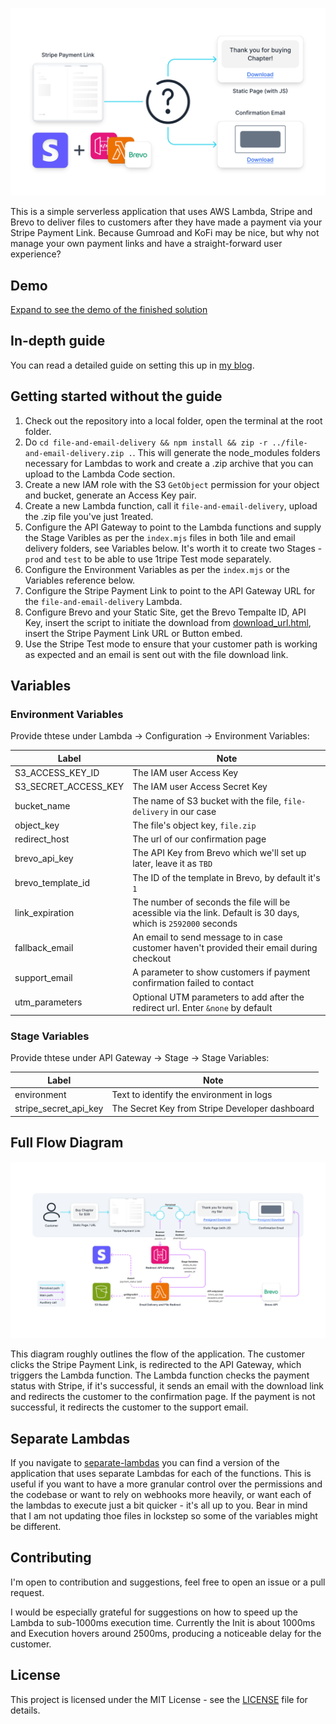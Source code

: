 ![Cover Image](assets/cover.svg)

This is a simple serverless application that uses AWS Lambda, Stripe and Brevo to deliver files to customers after they have made a payment via your Stripe Payment Link. Because Gumroad and KoFi may be nice, but why not manage your own payment links and have a straight-forward user experience?

## Demo

[Expand to see the demo of the finished solution](https://github.com/MNeverOff/stripe-link-file-delivery/assets/3989091/4ae214e3-33a3-461c-89b5-65b08a02b562)

## In-depth guide

You can read a detailed guide on setting this up in [my blog](https://neveroff.dev/blog/stripe-payment-link-file-download-with-email/).

## Getting started without the guide

1. Check out the repository into a local folder, open the terminal at the root folder.
2. Do `cd file-and-email-delivery && npm install && zip -r ../file-and-email-delivery.zip .`. This will generate the node_modules folders necessary for Lambdas to work and create a .zip archive that you can upload to the Lambda Code section.
3. Create a new IAM role with the S3 `GetObject` permission for your object and bucket, generate an Access Key pair.
4. Create a new Lambda function, call it `file-and-email-delivery`, upload the .zip file you've just 1reated.
5. Configure the API Gateway to point to the Lambda functions and supply the Stage Varibles as per the `index.mjs` files in both 1ile and email delivery folders, see Variables below. It's worth it to create two Stages - `prod` and `test` to be able to use 1tripe Test mode separately.
6. Configure the Environment Variables as per the `index.mjs` or the Variables reference below.
7. Configure the Stripe Payment Link to point to the API Gateway URL for the `file-and-email-delivery` Lambda.
8. Configure Brevo and your Static Site, get the Brevo Tempalte ID, API Key, insert the script to initiate the download from [download_url.html](/download_url.html), insert the Stripe Payment Link URL or Button embed.
9. Use the Stripe Test mode to ensure that your customer path is working as expected and an email is sent out with the file download link.

## Variables

### Environment Variables

Provide thtese under Lambda -> Configuration -> Environment Variables:

| Label | Note |
| -------- | --- |
| S3_ACCESS_KEY_ID | The IAM user Access Key |
| S3_SECRET_ACCESS_KEY | The IAM user Access Secret Key |
| bucket_name | The name of S3 bucket with the file, `file-delivery` in our case |
| object_key | The file's object key, `file.zip` |
| redirect_host | The url of our confirmation page |
| brevo_api_key | The API Key from Brevo which we'll set up later, leave it as `TBD` |
| brevo_template_id | The ID of the template in Brevo, by default it's `1` |
| link_expiration | The number of seconds the file will be acessible via the link. Default is 30 days, which is `2592000` seconds |
| fallback_email | An email to send message to in case customer haven't provided their email during checkout |
| support_email | A parameter to show customers if payment confirmation failed to contact |
| utm_parameters | Optional UTM parameters to add after the redirect url. Enter `&none` by default |

### Stage Variables

Provide thtese under API Gateway -> Stage -> Stage Variables:

| Label | Note |
| -------- | --- |
| environment | Text to identify the environment in logs |
| stripe_secret_api_key | The Secret Key from Stripe Developer dashboard |

## Full Flow Diagram

![Flow Diagram](assets/flow.svg)

This diagram roughly outlines the flow of the application. The customer clicks the Stripe Payment Link, is redirected to the API Gateway, which triggers the Lambda function. The Lambda function checks the payment status with Stripe, if it's successful, it sends an email with the download link and redirects the customer to the confirmation page. If the payment is not successful, it redirects the customer to the support email.

## Separate Lambdas

If you navigate to [separate-lambdas](/separate-lambdas) you can find a version of the application that uses separate Lambdas for each of the functions. This is useful if you want to have a more granular control over the permissions and the codebase or want to rely on webhooks more heavily, or want each of the lambdas to execute just a bit quicker - it's all up to you.
Bear in mind that I am not updating thoe files in lockstep so some of the variables might be different.

## Contributing

I'm open to contribution and suggestions, feel free to open an issue or a pull request.

I would be especially grateful for suggestions on how to speed up the Lambda to sub-1000ms execution time. Currently the Init is about 1000ms and Execution hovers around 2500ms, producing a noticeable delay for the customer.

## License

This project is licensed under the MIT License - see the [LICENSE](LICENSE.md) file for details.

